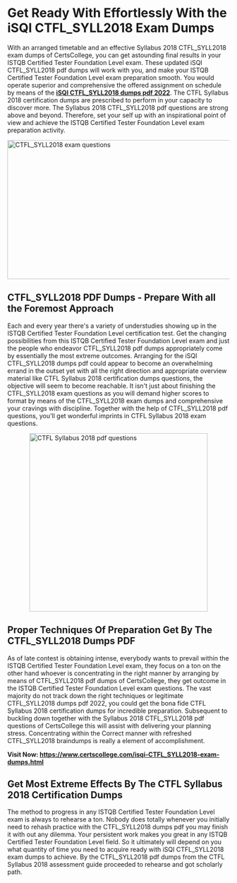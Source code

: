 <h1><strong>Get Ready With Effortlessly With the iSQI CTFL_SYLL2018 Exam Dumps&nbsp;</strong></h1>
<p><span style="font-weight: 400;">With an arranged timetable and an effective Syllabus 2018 CTFL_SYLL2018 exam dumps of CertsCollege, you can get astounding final results in your ISTQB Certified Tester Foundation Level exam. These updated iSQI CTFL_SYLL2018 pdf dumps will work with you, and make your ISTQB Certified Tester Foundation Level exam preparation smooth. You would operate superior and comprehensive the offered assignment on schedule by means of the <strong><a href="https://www.certscollege.com/isqi-CTFL_SYLL2018-exam-dumps.html">iSQI CTFL_SYLL2018 dumps pdf 2022</a></strong>. The CTFL Syllabus 2018 certification dumps are prescribed to perform in your capacity to discover more. The Syllabus 2018 CTFL_SYLL2018 pdf questions are strong above and beyond. Therefore, set your self up with an inspirational point of view and achieve the ISTQB Certified Tester Foundation Level exam preparation activity.&nbsp;</span></p>
<p><span style="font-weight: 400;"><img style="display: block; margin-left: auto; margin-right: auto;" src="https://i.ibb.co/CPDK3ps/Yellow-and-Blue-Initiative-Blog-Banner.png" alt="CTFL_SYLL2018 exam questions" width="559" height="315" /></span></p>
<h2><strong>CTFL_SYLL2018 PDF Dumps - Prepare With all the Foremost Approach</strong></h2>
<p><span style="font-weight: 400;">Each and every year there's a variety of understudies showing up in the ISTQB Certified Tester Foundation Level certification test. Get the changing possibilities from this ISTQB Certified Tester Foundation Level exam and just the people who endeavor CTFL_SYLL2018 pdf dumps appropriately come by essentially the most extreme outcomes. Arranging for the iSQI CTFL_SYLL2018 dumps pdf could appear to become an overwhelming errand in the outset yet with all the right direction and appropriate overview material like CTFL Syllabus 2018 certification dumps questions, the objective will seem to become reachable. It isn't just about finishing the CTFL_SYLL2018 exam questions as you will demand higher scores to format by means of the CTFL_SYLL2018 exam dumps and comprehensive your cravings with discipline. Together with the help of CTFL_SYLL2018 pdf questions, you'll get wonderful imprints in CTFL Syllabus 2018 exam questions.</span></p>
<p><span style="font-weight: 400;"><a href="https://tinyurl.com/y954haxj"><img style="display: block; margin-left: auto; margin-right: auto;" src="https://i.ibb.co/9tMrhdY/Teacher-Appreciation-Invitation.png" alt="CTFL Syllabus 2018 pdf questions " width="404" height="404" /></a></span></p>
<h2><strong>Proper Techniques Of Preparation Get By The CTFL_SYLL2018 Dumps PDF</strong></h2>
<p><span style="font-weight: 400;">As of late contest is obtaining intense, everybody wants to prevail within the ISTQB Certified Tester Foundation Level exam, they focus on a ton on the other hand whoever is concentrating in the right manner by arranging by means of CTFL_SYLL2018 pdf dumps of CertsCollege, they get outcome in the ISTQB Certified Tester Foundation Level exam questions. The vast majority do not track down the right techniques or legitimate CTFL_SYLL2018 dumps pdf 2022, you could get the bona fide CTFL Syllabus 2018 certification dumps for incredible preparation. Subsequent to buckling down together with the Syllabus 2018 CTFL_SYLL2018 pdf questions of CertsCollege this will assist with delivering your planning stress. Concentrating within the Correct manner with refreshed CTFL_SYLL2018 braindumps is really a element of accomplishment.</span></p>
<p><span style="font-weight: 400;"><strong>Visit Now: <a href="https://www.certscollege.com/isqi-CTFL_SYLL2018-exam-dumps.html">https://www.certscollege.com/isqi-CTFL_SYLL2018-exam-dumps.html</a></strong></span></p>
<h2><strong>Get Most Extreme Effects By The CTFL Syllabus 2018 Certification Dumps</strong></h2>
<p><span style="font-weight: 400;">The method to progress in any ISTQB Certified Tester Foundation Level exam is always to rehearse a ton. Nobody does totally whenever you initially need to rehash practice with the CTFL_SYLL2018 dumps pdf you may finish it with out any dilemma. Your persistent work makes you great in any ISTQB Certified Tester Foundation Level field. So it ultimately will depend on you what quantity of time you need to acquire ready with iSQI CTFL_SYLL2018 exam dumps to achieve. By the CTFL_SYLL2018 pdf dumps from the CTFL Syllabus 2018 assessment guide proceeded to rehearse and got scholarly path.</span></p>
